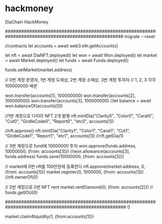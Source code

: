# hackmoney
DiaChain HackMoney

####################################################################################################
migrate --reset

//contracts
let accounts = await web3.eth.getAccounts()

let nft = await DiaNFT.deployed()
let won = await Won.deployed()
let market = await Market.deployed()
let funds = await Funds.deployed()

funds.setMarket(market.address)

// 0번 계정 운영자, 1번 계정 도매상, 2번 계정 소매상, 3번 계정 투자자
// 1, 2, 3 각각 100000000 배분

won.transfer(accounts[1], 100000000)
won.transfer(accounts[2], 100000000)
won.transfer(accounts[3], 100000000)
//let balance = await won.balanceOf(accounts[0])

//1번 계정으로 다이아 NFT 2개 발행
nft.mintDia("Clarity0", "Color0", "Carat0", "Cut0", "GirdleCode0", "Report0", "etc0", accounts[1])

//nft.approve()
nft.mintDia("Clarity1", "Color1", "Carat1", "Cut1", "GirdleCode1", "Report1", "etc1", accounts[1])
//nft.getDia(1)

// 3번 계정으로 fund에 10000000 투자
won.approve(funds.address, 10000000, {from: accounts[3]})
//won.allowance(accounts[3], funds.address)
funds.save(10000000, {from: accounts[3]})

// market에 0번 nft를 100만원에 등록한다
nft.approve(market.address, 0, {from: accounts[1]})
market.register(0, 1000000, {from: accounts[1]})
//nft.ownerOf(0)

// 2번 계정으로 0번 NFT rent
market.rentDiamond(0, {from: accounts[2]})
// funds.getIOU(0)

#####################################################################################################
0

market.claim4liquidity(1, {from:accounts[1]})